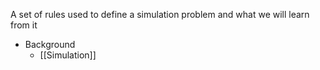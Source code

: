 A set of rules used to define a simulation problem and what we will learn from it

- Background
	- [[Simulation]]